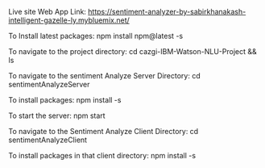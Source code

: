 Live site Web App Link: 
https://sentiment-analyzer-by-sabirkhanakash-intelligent-gazelle-ly.mybluemix.net/


To Install latest packages: 
npm install npm@latest -s

To navigate to the project directory: 
cd cazgi-IBM-Watson-NLU-Project && ls

To navigate to the sentiment Analyze Server Directory: 
cd sentimentAnalyzeServer

To install packages: 
npm install -s

To start the server: 
npm start

To navigate to the Sentiment Analyze Client Directory: 
cd sentimentAnalyzeClient

To install packages in that client directory: 
npm install -s
